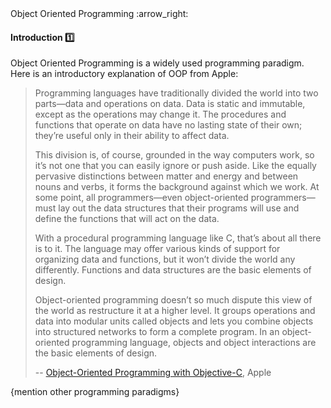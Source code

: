 <link rel="stylesheet" href="{{baseUrl}}/css/textbook.css">

<div class="website-content">

<div id="path">Object Oriented Programming :arrow_right: </div>

<div id="title">

#### Introduction :one:

</div>

<div id="body">

Object Oriented Programming is a widely used programming paradigm. Here is an introductory explanation of OOP from Apple:

> Programming languages have traditionally divided the world into two parts—data and operations on data.
> Data is static and immutable, except as the operations may change it. The procedures and functions that
> operate on data have no lasting state of their own; they’re useful only in their ability to affect data.
>
> This division is, of course, grounded in the way computers work, so it’s not one that you can easily ignore
> or push aside. Like the equally pervasive distinctions between matter and energy and between nouns and verbs,
> it forms the background against which we work. At some point, all programmers—even object-oriented programmers—must
> lay out the data structures that their programs will use and define the functions that will act on the data.
>
> With a procedural programming language like C, that’s about all there is to it. The language may offer various
> kinds of support for organizing data and functions, but it won’t divide the world any differently. Functions and
> data structures are the basic elements of design.
>
> Object-oriented programming doesn’t so much dispute this view of the world as restructure it at a higher level.
> It groups operations and data into modular units called objects and lets you combine objects into structured networks
> to form a complete program. In an object-oriented programming language, objects and object interactions are the basic elements of design.
>
> -- [Object-Oriented Programming with Objective-C](https://developer.apple.com/library/content/documentation/Cocoa/Conceptual/OOP_ObjC/), Apple

{mention other programming paradigms}

</div>

</div>
